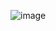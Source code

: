 ![image](https://user-images.githubusercontent.com/72289126/148567286-d3351e54-fa64-4d5a-83c4-bdc9db031ca3.png)
